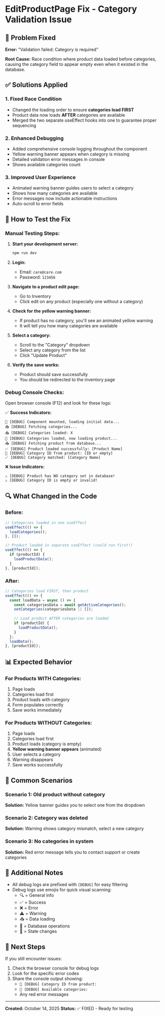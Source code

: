 # EditProductPage Fix - Category Validation Issue

## 🐛 Problem Fixed
**Error:** "Validation failed: Category is required"

**Root Cause:** Race condition where product data loaded before categories, causing the category field to appear empty even when it existed in the database.

## ✅ Solutions Applied

### 1. **Fixed Race Condition**
- Changed the loading order to ensure **categories load FIRST**
- Product data now loads **AFTER** categories are available
- Merged the two separate useEffect hooks into one to guarantee proper sequencing

### 2. **Enhanced Debugging**
- Added comprehensive console logging throughout the component
- Yellow warning banner appears when category is missing
- Detailed validation error messages in console
- Shows available categories count

### 3. **Improved User Experience**
- Animated warning banner guides users to select a category
- Shows how many categories are available
- Error messages now include actionable instructions
- Auto-scroll to error fields

## 🧪 How to Test the Fix

### Manual Testing Steps:

1. **Start your development server:**
   ```bash
   npm run dev
   ```

2. **Login:**
   - Email: `care@care.com`
   - Password: `123456`

3. **Navigate to a product edit page:**
   - Go to Inventory
   - Click edit on any product (especially one without a category)

4. **Check for the yellow warning banner:**
   - If product has no category, you'll see an animated yellow warning
   - It will tell you how many categories are available

5. **Select a category:**
   - Scroll to the "Category" dropdown
   - Select any category from the list
   - Click "Update Product"

6. **Verify the save works:**
   - Product should save successfully
   - You should be redirected to the inventory page

### Debug Console Checks:

Open browser console (F12) and look for these logs:

✅ **Success Indicators:**
```
🔄 [DEBUG] Component mounted, loading initial data...
📥 [DEBUG] Fetching categories...
📥 [DEBUG] Categories loaded: X
🔄 [DEBUG] Categories loaded, now loading product...
📥 [DEBUG] Fetching product from database...
✅ [DEBUG] Product loaded successfully: [Product Name]
📝 [DEBUG] Category ID from product: [ID or empty]
✅ [DEBUG] Category matched: [Category Name]
```

❌ **Issue Indicators:**
```
⚠️ [DEBUG] Product has NO category set in database!
⚠️ [DEBUG] Category ID is empty or invalid!
```

## 🔍 What Changed in the Code

### Before:
```javascript
// Categories loaded in one useEffect
useEffect(() => {
  loadCategories();
}, []);

// Product loaded in separate useEffect (could run first!)
useEffect(() => {
  if (productId) {
    loadProductData();
  }
}, [productId]);
```

### After:
```javascript
// Categories load FIRST, then product
useEffect(() => {
  const loadData = async () => {
    const categoriesData = await getActiveCategories();
    setCategories(categoriesData || []);
    
    // Load product AFTER categories are loaded
    if (productId) {
      loadProductData();
    }
  };
  loadData();
}, [productId]);
```

## 📊 Expected Behavior

### For Products WITH Categories:
1. Page loads
2. Categories load first
3. Product loads with category
4. Form populates correctly
5. Save works immediately

### For Products WITHOUT Categories:
1. Page loads
2. Categories load first
3. Product loads (category is empty)
4. **Yellow warning banner appears** (animated)
5. User selects a category
6. Warning disappears
7. Save works successfully

## 🎯 Common Scenarios

### Scenario 1: Old product without category
**Solution:** Yellow banner guides you to select one from the dropdown

### Scenario 2: Category was deleted
**Solution:** Warning shows category mismatch, select a new category

### Scenario 3: No categories in system
**Solution:** Red error message tells you to contact support or create categories

## 📝 Additional Notes

- All debug logs are prefixed with `[DEBUG]` for easy filtering
- Debug logs use emojis for quick visual scanning:
  - 🔍 = General info
  - ✅ = Success
  - ❌ = Error
  - ⚠️ = Warning
  - 📥 = Data loading
  - 💾 = Database operations
  - 🔄 = State changes

## 🚀 Next Steps

If you still encounter issues:

1. Check the browser console for debug logs
2. Look for the specific error codes
3. Share the console output showing:
   - `📝 [DEBUG] Category ID from product:`
   - `📝 [DEBUG] Available categories:`
   - Any red error messages

---

**Created:** October 14, 2025
**Status:** ✅ FIXED - Ready for testing

